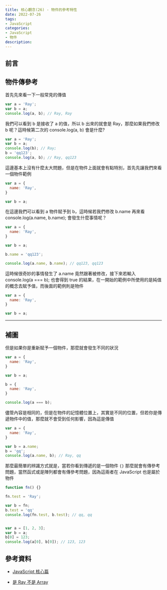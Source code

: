```yaml
---
title: 核心觀念(26) - 物件的參考特性
date: 2022-07-26
tags:
- JavaScript
categories:
- JavaScript
- 物件
description:
---
```


## 前言

## 物件傳參考

首先先來看一下一般常見的傳值

```javascript
var a = 'Ray';
var b = a;
console.log(a, b); // Ray, Ray

```

我們可以看到 b 是接收了 a 的值，所以 b 出來的就會是 Ray，那麼如果我們修改 b 呢？這時候第二次的 console.log(a, b) 會是什麼?

```javascript
var a = 'Ray';
var b = a;
console.log(b); // Ray;
b = 'qq123';
console.log(a, b); // Ray, qq123

```

這邊基本上沒有什麼太大問題，但是在物件上面就會有點特別，首先先讓我們來看一個物件範例


```javascript
var a = {
  name: 'Ray',
}

var b = a;

```

在這邊我們可以看到 a 物件賦予到 b，這時候若我們修改 b.name 再來看 console.log(a.name, b.name); 會發生什麼事情呢？

```javascript
var a = {
  name: 'Ray',
}

var b = a;

b.name = 'qq123';

console.log(a.name, b.name); // qq123, qq123
```

這時候很奇妙的事情發生了 a.name 竟然跟著被修改，接下來若輸入 console.log(a === b); 也會得到 true 的結果，在一開始的範例中所使用的是純值的概念去賦予值，而後面的範例則是物件







```javascript
var a = {
  name: 'Ray',
}

var b = a;

```

---
補圖
---

但是如果你是重新賦予一個物件，那麼就會發生不同的狀況

```javascript
var a = {
  name: 'Ray',
}

var b = a;

b = {
  name: 'Ray',
}

console.log(a === b);

```

儘管內容是相同的，但是在物件的記憶體位置上，其實是不同的位置，但若你是傳遞物件中的值，那麼就不會受到任何影響，因為這是傳值

```javascript
var a = {
  name: 'Ray',
}

var b = a.name;
b = 'qq';
console.log(a.name, b); // Ray, qq

```

那麼最簡單的辨識方式就是，當若你看到傳遞的是一個物件 `{}` 那麼就會有傳參考問題，當然函式或是陣列都會有傳參考問題，因為這兩者在 JavaScript 也是屬於物件

```javascript
function fn() {}

fn.test = 'Ray';

var b = fn;
b.test = 'qq'
console.log(fn.test, b.test); // qq, qq


var a = [1, 2, 3];
var b = a;
b[0] = 123;
console.log(a[0], b[0]); // 123, 123

```

## 參考資料
- [JavaScript 核心篇](https://www.hexschool.com/courses/js-core.html)

- [是 Ray 不是 Array](https://israynotarray.com/javascript/20200808/2652400322/)